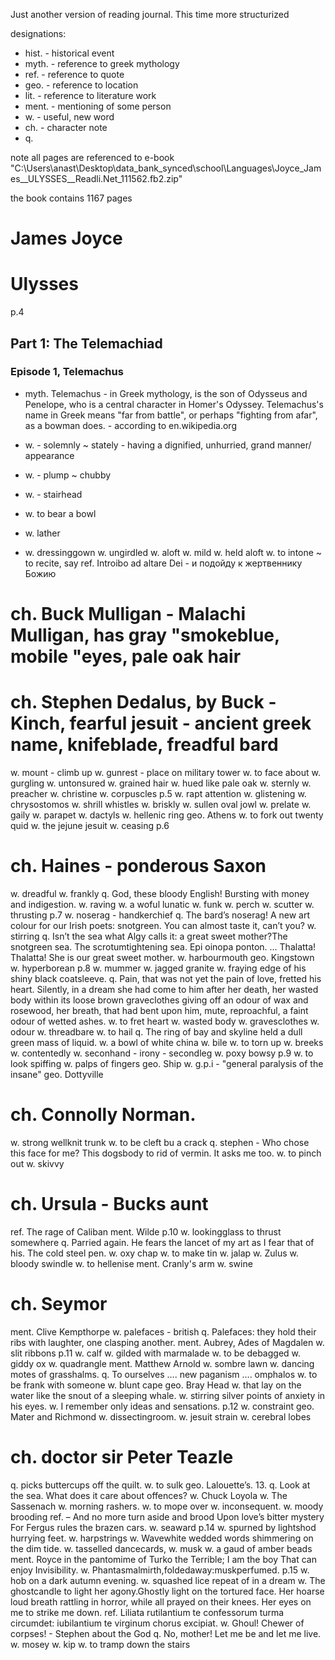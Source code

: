 Just another version of reading journal.
This time more structurized 

designations:
 - hist. - historical event
 - myth. - reference to greek mythology
 - ref. - reference to quote
 - geo. - reference to location
 - lit. - reference to literature work
 - ment. - mentioning of some person
 - w. - useful, new word
 - ch. - character note
 - q.

note all pages are referenced to e-book
"C:\Users\anast\Desktop\data_bank_synced\school\Languages\Joyce_James__ULYSSES__Readli.Net_111562.fb2.zip"

the book contains 1167 pages

# James Joyce
# Ulysses

p.4
## Part 1: The Telemachiad
### Episode 1, Telemachus
 - myth. Telemachus -  in Greek mythology, is the son of Odysseus and Penelope, who is a central character in Homer's Odyssey. Telemachus's name in Greek means "far from battle", or perhaps "fighting from afar", as a bowman does. - according to en.wikipedia.org

 - w. - solemnly ~ stately - having a dignified, unhurried, grand manner/ appearance
 - w. - plump ~ chubby
 - w. - stairhead
 - w. to bear a bowl
 - w. lather
 - w. dressinggown
 w. ungirdled
 w. aloft
 w. mild
 w. held aloft
 w. to intone ~ to recite, say
 ref. Introibo ad altare Dei - и подойду к жертвеннику Божию
 # ch. Buck Mulligan - Malachi Mulligan, has gray "smokeblue, mobile "eyes, pale oak hair
 # ch. Stephen Dedalus, by Buck - Kinch, fearful jesuit - ancient greek name, knifeblade, freadful bard
 w. mount - climb up
 w. gunrest - place on military tower
 w. to face about
 w. gurgling
 w. untonsured
 w. grained hair
 w. hued like pale oak
 w. sternly
 w. preacher
 w. christine
 w. corpuscles
 p.5
 w. rapt attention
 w. glistening
 w. chrysostomos
 w. shrill whistles
 w. briskly
 w. sullen oval jowl
 w. prelate
 w. gaily
 w. parapet
 w. dactyls
 w. hellenic ring
 geo. Athens
 w. to fork out twenty quid
 w. the jejune jesuit
 w. ceasing
p.6
 # ch. Haines - ponderous Saxon
 w. dreadful
 w. frankly
 q. God, these bloody English! Bursting with money and indigestion.
 w. raving
 w. a woful lunatic
 w. funk
 w. perch
 w. scutter
 w. thrusting
 p.7
 w. noserag - handkerchief
 q. The bard’s noserag! A new art colour for our Irish poets: snotgreen. You can almost taste it, can’t you?
 w. stirring
 q. Isn’t the sea what Algy calls it: a great sweet mother?The snotgreen sea. The scrotumtightening sea. Epi oinopa ponton. ... Thalatta! Thalatta! She is our great sweet mother.
 w. harbourmouth
 geo. Kingstown
 w. hyperborean
 p.8
 w. mummer
 w. jagged granite
 w. fraying edge of his shiny black coatsleeve.
 q. Pain, that was not yet the pain of love, fretted his heart. Silently, in a dream she had come to him after her death, her wasted body within its loose brown graveclothes giving off an odour of wax and rosewood, her breath, that had bent upon him, mute, reproachful, a faint odour of wetted ashes.
 w. to fret heart
 w. wasted body
 w. gravesclothes
 w. odour
 w. threadbare
 w. to hail
 q. The ring of bay and skyline held a dull green mass of liquid.
 w. a bowl of white china
 w. bile
 w. to torn up
 w. breeks
 w. contentedly
 w. seconhand - irony - secondleg
 w. poxy bowsy
p.9
 w. to look spiffing
 w. palps of fingers
 geo. Ship
 w. g.p.i - "general paralysis of the insane"
 geo. Dottyville
 # ch. Connolly Norman.
 w. strong wellknit trunk
 w. to be cleft bu a crack
 q. stephen - Who chose this face for me? This dogsbody to rid of vermin. It asks me too.
 w. to pinch out
 w. skivvy
 # ch. Ursula - Bucks aunt
 ref. The rage of Caliban
 ment. Wilde
p.10
 w. lookingglass
 to thrust somewhere
 q. Parried again. He fears the lancet of my art as I fear that of his. The cold steel pen.
 w. oxy chap
 w. to make tin
 w. jalap
 w. Zulus
 w. bloody swindle
 w. to hellenise 
 ment. Cranly's arm
 w. swine
 # ch. Seymor
 ment. Clive Kempthorpe
 w. palefaces - british
 q. Palefaces: they hold their ribs with laughter, one clasping another.
 ment. Aubrey, Ades of Magdalen
 w. slit ribbons
 p.11
 w. calf
 w. gilded with marmalade
 w. to be debagged
 w. giddy ox
 w. quadrangle
 ment. Matthew Arnold
 w. sombre lawn
 w. dancing motes of grasshalms.
 q. To ourselves …. new paganism …. omphalos
 w. to be frank with someone
 w. blunt cape
 geo. Bray Head
 w. that lay on the water like the snout of a sleeping whale.
 w. stirring silver points of anxiety in his eyes.
 w. I remember only ideas and sensations.
 p.12
 w. constraint
 geo. Mater and Richmond
 w. dissectingroom.
 w. jesuit strain
 w. cerebral lobes
 # ch. doctor sir Peter Teazle
 q. picks buttercups off the quilt.
 w. to sulk
 geo. Lalouette’s.
 13.
 q. Look at the sea. What does it care about offences?
 w. Chuck Loyola
 w. The Sassenach
 w. morning rashers.
 w. to mope over 
 w. inconsequent.
 w. moody brooding
 ref.  – And no more turn aside and brood
Upon love’s bitter mystery
For Fergus rules the brazen cars.
 w. seaward
 p.14
 w. spurned by lightshod hurrying feet.
 w. harpstrings
 w. Wavewhite wedded words shimmering on the dim tide.
 w. tasselled dancecards,
 w. musk
 w. a gaud of amber beads
 ment. Royce in the pantomime of Turko the Terrible; 
 I am the boy
That can enjoy
Invisibility.
 w. Phantasmalmirth,foldedaway:muskperfumed.
p.15
 w. hob on a dark autumn evening.
 w. squashed lice
 repeat of in a dream
 w. The ghostcandle to light her agony.Ghostly light on the tortured face. Her hoarse loud breath rattling in horror, while all prayed on their knees. Her eyes on me to strike me down.
 ref. Liliata rutilantium te confessorum turma circumdet: iubilantium te virginum chorus excipiat.
 w. Ghoul! Chewer of corpses! - Stephen about the God
 q. No, mother! Let me be and let me live.
 w. mosey
 w. kip
 w. to tramp down the stairs
 






